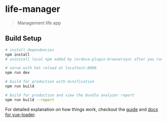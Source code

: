 # life-manager

> Management life app

## Build Setup

``` bash
# install dependencies
npm install
# uninstall local npm added by cordova-plugin-browsersync after you run npm install

# serve with hot reload at localhost:8080
npm run dev

# build for production with minification
npm run build

# build for production and view the bundle analyzer report
npm run build --report
```

For detailed explanation on how things work, checkout the [guide](http://vuejs-templates.github.io/webpack/) and [docs for vue-loader](http://vuejs.github.io/vue-loader).



